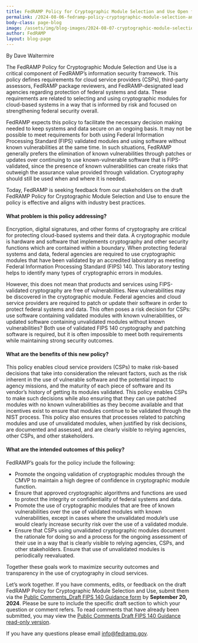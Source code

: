```yaml
---
title: FedRAMP Policy for Cryptographic Module Selection and Use Open for Public Comment Period
permalink: /2024-08-06-fedramp-policy-cryptographic-module-selection-and-use-open-public-comment-period/
body-class: page-blog
image: /assets/img/blog-images/2024-08-07-cryptographic-module-selection.png
author: FedRAMP
layout: blog-page
---
```

By Dave Waltermire

The FedRAMP Policy for Cryptographic Module Selection and Use is a critical component of FedRAMP’s information security framework. This policy defines requirements for cloud service providers (CSPs), third-party assessors, FedRAMP package reviewers, and FedRAMP-designated lead agencies regarding protection of federal systems and data. These requirements are related to selecting and using cryptographic modules for cloud-based systems in a way that is informed by risk and focused on strengthening federal security overall. 

FedRAMP expects this policy to facilitate the necessary decision making needed to keep systems and data secure on an ongoing basis. It may not be possible to meet requirements for both using Federal Information Processing Standard (FIPS) validated modules and using software without known vulnerabilities at the same time. In such situations, FedRAMP generally prefers the elimination of known vulnerabilities through patches or updates over continuing to use known-vulnerable software that is FIPS-validated, since the presence of known vulnerabilities can create risks that outweigh the assurance value provided through validation. Cryptography should still be used when and where it is needed. 

Today, FedRAMP is seeking feedback from our stakeholders on the draft FedRAMP Policy for Cryptographic Module Selection and Use to ensure the policy is effective and aligns with industry best practices. 

<h4>What problem is this policy addressing?</h4>

Encryption, digital signatures, and other forms of cryptography are critical for protecting cloud-based systems and their data. A cryptographic module is hardware and software that implements cryptography and other security functions which are contained within a boundary. When protecting federal systems and data, federal agencies are required to use cryptographic modules that have been validated by an accredited laboratory as meeting Federal Information Processing Standard (FIPS) 140. This laboratory testing helps to identify many types of cryptographic errors in modules. 

However, this does not mean that products and services using FIPS-validated cryptography are free of vulnerabilities. New vulnerabilities may be discovered in the cryptographic module. Federal agencies and cloud service providers are required to patch or update their software in order to protect federal systems and data. This often poses a risk decision for CSPs: use software containing validated modules with known vulnerabilities, or updated software containing unvalidated modules without known vulnerabilities? Both use of validated FIPS 140 cryptography and patching software is required, but it is often impossible to meet both requirements while maintaining strong security outcomes.

<h4>What are the benefits of this new policy?</h4>

This policy enables cloud service providers (CSPs) to make risk-based decisions that take into consideration the relevant factors, such as the risk inherent in the use of vulnerable software and the potential impact to agency missions, and the maturity of each piece of software and its vendor’s history of getting its modules validated. This policy enables CSPs to make such decisions while also ensuring that they can use patched modules with no known vulnerabilities as they become available and that incentives exist to ensure that modules continue to be validated through the NIST process. This policy also ensures that processes related to patching modules and use of unvalidated modules, when justified by risk decisions, are documented and assessed, and are clearly visible to relying agencies, other CSPs, and other stakeholders.

<h4>What are the intended outcomes of this policy?</h4>

FedRAMP’s goals for the policy include the following:
- Promote the ongoing validation of cryptographic modules through the CMVP to maintain a high degree of confidence in cryptographic module function.
- Ensure that approved cryptographic algorithms and functions are used to protect the integrity or confidentiality of federal systems and data.
- Promote the use of cryptographic modules that are free of known vulnerabilities over the use of validated modules with known vulnerabilities, except in cases where the unvalidated module’s use would clearly increase security risk over the use of a validated module.
- Ensure that CSPs using unvalidated cryptographic modules document the rationale for doing so and a process for the ongoing assessment of their use in a way that is clearly visible to relying agencies, CSPs, and other stakeholders. Ensure that use of unvalidated modules is periodically reevaluated.

Together these goals work to maximize security outcomes and transparency in the use of cryptography in cloud services.

Let’s work together. If you have comments, edits, or feedback on the draft FedRAMP Policy for Cryptographic Module Selection and Use, submit them via the <a href="https://app.smartsheetgov.com/b/form/f9d1986f7c9243c39432f54cd1be0cfc" target="_blank" rel="noopener noreferrer">Public Comments_Draft FIPS 140 Guidance form</a> by <b>September 20, 2024</b>. Please be sure to include the specific draft section to which your question or comment refers. To read comments that have already been submitted, you may view the <a href="https://app.smartsheetgov.com/b/publish?EQBCT=be27aa7ed4404614a448e51112f28469" target="_blank" rel="noopener noreferrer">Public Comments Draft FIPS 140 Guidance read-only version</a>.

If you have any questions please email <a href="mailto:info@fedramp.gov">info@fedramp.gov</a>.
